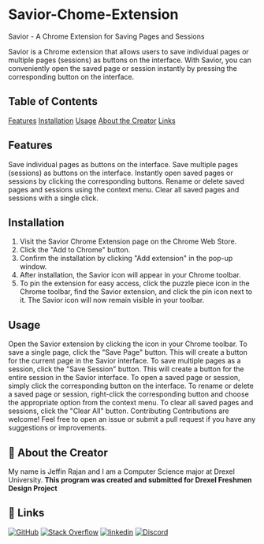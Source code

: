 # Savior-Chome-Extension

Savior - A Chrome Extension for Saving Pages and Sessions

Savior is a Chrome extension that allows users to save individual pages or multiple pages (sessions) as buttons on the interface. With Savior, you can conveniently open the saved page or session instantly by pressing the corresponding button on the interface.

## Table of Contents
[Features](#features)
[Installation](#installation)
[Usage](#usage)
[About the Creator](#About-the-Creator)
[Links](#Links)

## Features
Save individual pages as buttons on the interface.
Save multiple pages (sessions) as buttons on the interface.
Instantly open saved pages or sessions by clicking the corresponding buttons.
Rename or delete saved pages and sessions using the context menu.
Clear all saved pages and sessions with a single click.

## Installation
1. Visit the Savior Chrome Extension page on the Chrome Web Store.
2. Click the "Add to Chrome" button.
3. Confirm the installation by clicking "Add extension" in the pop-up window.
4. After installation, the Savior icon will appear in your Chrome toolbar.
5. To pin the extension for easy access, click the puzzle piece icon in the Chrome toolbar, find the Savior extension, and click the pin icon next to it. The Savior icon will now remain visible in your toolbar.

## Usage
Open the Savior extension by clicking the icon in your Chrome toolbar.
To save a single page, click the "Save Page" button. This will create a button for the current page in the Savior interface.
To save multiple pages as a session, click the "Save Session" button. This will create a button for the entire session in the Savior interface.
To open a saved page or session, simply click the corresponding button on the interface.
To rename or delete a saved page or session, right-click the corresponding button and choose the appropriate option from the context menu.
To clear all saved pages and sessions, click the "Clear All" button.
Contributing
Contributions are welcome! Feel free to open an issue or submit a pull request if you have any suggestions or improvements.


## 🚀 About the Creator
My name is Jeffin Rajan and I am a Computer Science major at Drexel University. **This program was created and submitted for Drexel Freshmen Design Project**


## 🔗 Links
[![GitHub](https://img.shields.io/badge/github-%23121011.svg?style=for-the-badge&logo=github&logoColor=white)](http://www.github.com/JeffinKR924)
[![Stack Overflow](https://img.shields.io/badge/-Stackoverflow-FE7A16?style=for-the-badge&logo=stack-overflow&logoColor=white)](https://www.stackoverflow.com/users/19504427/jeffin-rajan)
[![linkedin](https://img.shields.io/badge/linkedin-0A66C2?style=for-the-badge&logo=linkedin&logoColor=white)](https://www.linkedin.com/in/jeffin-k-rajan/)
[![Discord](https://img.shields.io/badge/discord-%237289DA.svg?style=for-the-badge&logo=discord&logoColor=white)](https://discordapp.com/users/750429356739788933/)